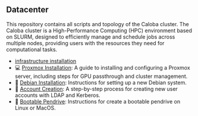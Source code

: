 ## Datacenter

This repository contains all scripts and topology of the Caloba cluster. The Caloba cluster is a High-Performance Computing (HPC) environment based on SLURM, designed to efficiently manage and schedule jobs across multiple nodes, providing users with the resources they need for computational tasks.

* [infrastructure installation](servers/README.md)
* 💻 [Proxmox Installation](docs/How_to_install_Proxmox.md): A guide to installing and configuring a Proxmox server, including steps for GPU passthrough and cluster management.
* 🐧 [Debian Installation](docs/How_to_Install_Debian.md): Instructions for setting up a new Debian system.
* 🔑 [Account Creation](docs/How_to_create_account.md): A step-by-step process for creating new user accounts with LDAP and Kerberos.
* 💾 [Bootable Pendrive](docs/How_to_create_bootable_pendrive.md): Instructions for create a bootable pendrive on Linux or MacOS.